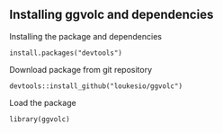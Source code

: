 ## Installing ggvolc and dependencies

Installing the package and dependencies

	install.packages("devtools")

Download package from git repository

	devtools::install_github("loukesio/ggvolc")

 Load the package

	library(ggvolc)


